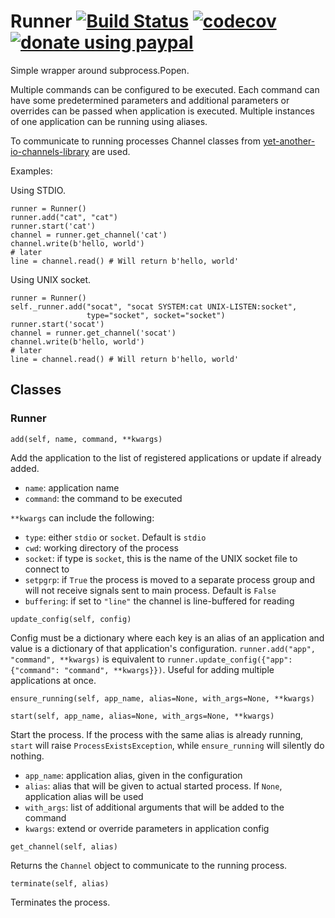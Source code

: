 # Runner [![Build Status](https://travis-ci.org/aragaer/runner.svg?branch=master)](https://travis-ci.org/aragaer/runner) [![codecov](https://codecov.io/gh/aragaer/runner/branch/master/graph/badge.svg)](https://codecov.io/gh/aragaer/runner) [![donate using paypal](https://www.paypalobjects.com/en_US/i/btn/btn_donate_SM.gif)](https://www.paypal.com/cgi-bin/webscr?cmd=_donations&business=aragaer@gmail.com&lc=RU&item_name=RUNNER&currency_code=USD&bn=PP-DonationsBF:btn_donate_SM.gif:NonHosted)

Simple wrapper around subprocess.Popen.

Multiple commands can be configured to be executed. Each command can
have some predetermined parameters and additional parameters or
overrides can be passed when application is executed. Multiple
instances of one application can be running using aliases.

To communicate to running processes Channel classes from
[yet-another-io-channels-library](https://github.com/aragaer/channels)
are used.

Examples:

Using STDIO.

    runner = Runner()
    runner.add("cat", "cat")
    runner.start('cat')
    channel = runner.get_channel('cat')
    channel.write(b'hello, world')
	# later
	line = channel.read() # Will return b'hello, world'

Using UNIX socket.

    runner = Runner()
    self._runner.add("socat", "socat SYSTEM:cat UNIX-LISTEN:socket",
	                 type="socket", socket="socket")
    runner.start('socat')
    channel = runner.get_channel('socat')
    channel.write(b'hello, world')
	# later
	line = channel.read() # Will return b'hello, world'

## Classes

### Runner

`add(self, name, command, **kwargs)`

Add the application to the list of registered applications or update
if already added.

- `name`: application name
- `command`: the command to be executed

`**kwargs` can include the following:

- `type`: either `stdio` or `socket`. Default is `stdio`
- `cwd`: working directory of the process
- `socket`: if type is `socket`, this is the name of the UNIX socket file to connect to
- `setpgrp`: if `True` the process is moved to a separate process group and will not receive signals sent to main process. Default is `False`
- `buffering`: if set to `"line"` the channel is line-buffered for reading

`update_config(self, config)`

Config must be a dictionary where each key is an alias of an
application and value is a dictionary of that application's
configuration. `runner.add("app", "command", **kwargs)` is equivalent
to `runner.update_config({"app": {"command": "command",
**kwargs}})`. Useful for adding multiple applications at once.

`ensure_running(self, app_name, alias=None, with_args=None, **kwargs)`

`start(self, app_name, alias=None, with_args=None, **kwargs)`

Start the process. If the process with the same alias is already
running, `start` will raise `ProcessExistsException`, while
`ensure_running` will silently do nothing.

- `app_name`: application alias, given in the configuration
- `alias`: alias that will be given to actual started process. If `None`, application alias will be used
- `with_args`: list of additional arguments that will be added to the command
- `kwargs`: extend or override parameters in application config

`get_channel(self, alias)`

Returns the `Channel` object to communicate to the running process.

`terminate(self, alias)`

Terminates the process.
